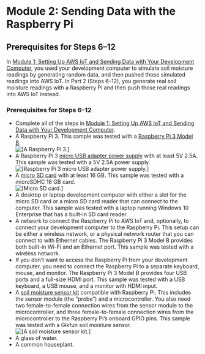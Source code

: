 # Module 2: Sending Data with the Raspberry Pi<a name="iot-plant-module2"></a>

## Prerequisites for Steps 6–12<a name="w3aac17b7c11b3"></a>

In [Module 1: Setting Up AWS IoT and Sending Data with Your Development Computer](iot-plant-module1.md), you used your development computer to simulate soil moisture readings by generating random data, and then pushed those simulated readings into AWS IoT\. In Part 2 \(Steps 6–12\), you generate real soil moisture readings with a Raspberry Pi and then push those real readings into AWS IoT instead\.

### Prerequisites for Steps 6–12<a name="w3aac17b7c11b3b5"></a>
+ Complete all of the steps in [Module 1: Setting Up AWS IoT and Sending Data with Your Development Computer](iot-plant-module1.md)\.
+ A Raspberry Pi 3\. This sample was tested with a [Raspberry Pi 3 Model B](https://www.raspberrypi.org/products/raspberry-pi-3-model-b/)\.  
![\[A Raspberry Pi 3.\]](http://docs.aws.amazon.com/iot/latest/developerguide/images/rpi-motherboard.png)
+ A Raspberry Pi 3 [micro USB adapter power supply](https://www.raspberrypi.org/documentation/hardware/raspberrypi/power/README.md) with at least 5V 2\.5A\. This sample was tested with a 5V 2\.5A power supply\.  
![\[Raspberry Pi 3 micro USB adapter power supply.\]](http://docs.aws.amazon.com/iot/latest/developerguide/images/rpi-power.png)
+ A [micro SD card](https://www.raspberrypi.org/documentation/installation/sd-cards.md) with at least 16 GB\. This sample was tested with a microSDHC 16 GB card\.  
![\[Micro SD card.\]](http://docs.aws.amazon.com/iot/latest/developerguide/images/rpi-microsdhc.png)
+ A desktop or laptop development computer with either a slot for the micro SD card or a micro SD card reader that can connect to the computer\. This sample was tested with a laptop running Windows 10 Enterprise that has a built\-in SD card reader\.
+ A network to connect the Raspberry Pi to AWS IoT and, optionally, to connect your development computer to the Raspberry Pi\. This setup can be either a wireless network, or a physical network router that you can connect to with Ethernet cables\. The Raspberry Pi 3 Model B provides both built\-in Wi\-Fi and an Ethernet port\. This sample was tested with a wireless network\.
+ If you don’t want to access the Raspberry Pi from your development computer, you need to connect the Raspberry Pi to a separate keyboard, mouse, and monitor\. The Raspberry Pi 3 Model B provides four USB ports and a full\-size HDMI port\. This sample was tested with a USB keyboard, a USB mouse, and a monitor with HDMI input\.
+ A [soil moisture sensor kit](https://www.instructables.com/id/Soil-Moisture-Sensor-Raspberry-Pi/) compatible with Raspberry Pi\. This includes the sensor module \(the “probe”\) and a microcontroller\. You also need two female\-to\-female connection wires from the sensor module to the microcontroller, and three female\-to\-female connection wires from the microcontroller to the Raspberry Pi’s onboard GPIO pins\. This sample was tested with a Gikfun soil moisture sensor\.  
![\[A soil moisture sensor kit.\]](http://docs.aws.amazon.com/iot/latest/developerguide/images/rpi-sensor-kit.png)
+ A glass of water\.
+ A common houseplant\.